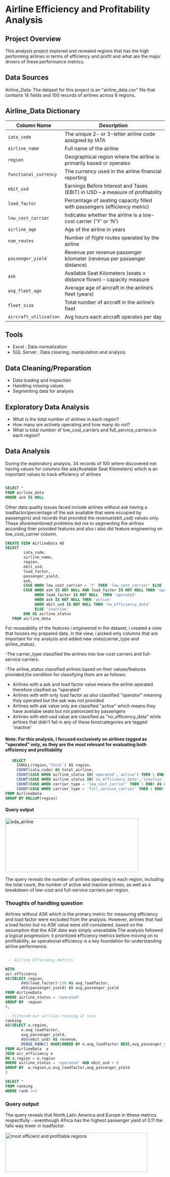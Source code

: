# Airline Efficiency and Profitability Analysis 


## Project Overview

This analysis project explored and revealed regions that has the high performing airlines in terms of efficiency and profit and what are the major drivers of these performance metrics.


## Data Sources
Airline_Data: The dataset for this project is an "airline_data.csv" file that contains 14 fields and 100 records of airlines across 6 regions.



## Airline_Data Dictionary

| Column Name            | Description                                                                 |
|------------------------|-----------------------------------------------------------------------------|
| `iata_code`            | The unique 2- or 3-letter airline code assigned by IATA                    |
| `airline_name`         | Full name of the airline                                                    |
| `region`               | Geographical region where the airline is primarily based or operates       |
| `functional_currency`  | The currency used in the airline financial reporting                        |
| `ebit_usd`             | Earnings Before Interest and Taxes (EBIT) in USD – a measure of profitability |
| `load_factor`          | Percentage of seating capacity filled with passengers (efficiency metric)  |
| `low_cost_carrier`     | Indicates whether the airline is a low-cost carrier ('Y' or 'N')           |
| `airline_age`          | Age of the airline in years                                                 |
| `num_routes`           | Number of flight routes operated by the airline                             |
| `passenger_yield`      | Revenue per revenue passenger kilometer (revenue per passenger distance)    |
| `ask`                  | Available Seat Kilometers (seats × distance flown) – capacity measure       |
| `avg_fleet_age`        | Average age of aircraft in the airline’s fleet (years)                      |
| `fleet_size`           | Total number of aircraft in the airline’s fleet                             |
| `aircraft_utilisation` | Avg hours each aircraft operates per day                                    |


## Tools
- Excel : Data normalization
- SQL Server : Data cleaning, manipulation and analysis


## Data Cleaning/Preparation
- Data loading and inspection
- Handling missing values
- Segmenting data for analysis


## Exploratory Data Analysis
- What is the total number of airlines in each region?
- How many are actively operating and how many do not?
- What is total number of low_cost_carriers and full_service_carriers in each region?


## Data Analysis

During the exploratory analysis, 34 records of 100 where discovered not having values for columns like ask(Available Seat Kilometers) which is an important values to track efficiency of airlines

```sql

SELECT *
FROM airline_data
WHERE ask IS NULL
```
Other data quality issues faced include airlines without ask having a loadfactor(percentage of the ask available that were occupied by passengers) and records that provided the revenue(ebit_usd) values only. These aforementioned problems led me to segmenting the airlines according thier provided features and also i also did feature engineering on low_cost_carrier column.


```sql
CREATE VIEW AirlineData AS
SELECT 
		iata_code,
		airline_name,
		region,
		ebit_usd,
		load_factor,
		passenger_yield,
		ask,
		CASE WHEN low_cost_carrier = 'Y' THEN 'low_cost_carrier' ELSE 'full_service_carrier' END AS carrier_type,
		CASE WHEN ask IS NOT NULL AND load_factor IS NOT NULL THEN 'operated'
			 WHEN load_factor IS NOT NULL  THEN 'operated'
			 WHEN ask IS NOT NULL THEN 'active'
			 WHEN ebit_usd IS NOT NULL THEN 'no_efficiency_data'
			 ELSE 'inactive'
		END AS airline_status
   FROM airline_data
```
For reuseability of the features i engineered in the dataset, i created a view that houses my prepared data. In the view,  i picked only columns that are important for my analysis and added new ones(carrier_type and airline_status). 

-The carrier_type classified the airlines into low-cost carriers and full-service carriers.

-The airline_status classified airlines based on their values/features provided,the condition for classifying them are as follows:
- Airlines with a ask and load factor value means the airline operated therefore clasified as "operated"
- Airlines with with only load factor as also classified "operator" meaning they operated but the ask was not provided
- Airlines with ask value only are classified "active" which means they have availabe seats but not patronized by passengers
- Airlines with ebit-usd value are classified as "no_efficiency_data"  while airlines that didn't fail in any of these bins/categories are tagged 'inactive'

#### Note: For this analysis, I focused exclusively on airlines tagged as "operated" only, as they are the most relevant for evaluating both efficiency and profitability


  ```sql
     SELECT 
	   ISNULL(region,'Total') AS region,
	   COUNT(iata_code) AS total_airline,
	   COUNT(CASE WHEN airline_status IN('operated','active') THEN 1 END) AS actives,
	   COUNT(CASE WHEN airline_status IN('no_efficiency_data','inactive') THEN 1 END) AS not_actives,
	   COUNT(CASE WHEN carrier_type = 'low_cost_carrier' THEN 1 END) AS n_LCC,
	   COUNT(CASE WHEN carrier_type = 'full_service_carrier' THEN 1 END) AS n_FSC
  FROM AirlineData
  GROUP BY ROLLUP(region)
   ```

#### Query output

<img width="420" height="170" alt="eda_airline" src="https://github.com/user-attachments/assets/72458b64-2dfb-430b-ba7d-a8e79b0893bb" />

The query reveals the number of airlines operating in each region, including the total count, the number of active and inactive airlines, as well as a breakdown of low-cost and full-service carriers per region.




### Thoughts of handling question

Airlines without ASK which is the primary metric for measuring efficiency and load factor were excluded from the analysis. However, airlines that had a load factor but no ASK value were still considered, based on the assumption that the ASK data was simply unavailable.The analysis followed a logical progression: it prioritized efficiency metrics before moving on to profitability, as operational efficiency is a key foundation for understanding airline performance.
```sql

 -- Airline Efficiency_metrics

WITH 
air_efficiency
AS(SELECT region,
	   AVG(load_factor)*100 AS avg_loadfactor,
	   AVG(passenger_yield) AS avg_passenger_yield
FROM AirlineData
WHERE airline_status = 'operated'
GROUP BY  region
),

---filtered out airlines running at loss
ranking
AS(SELECT a.region,
	   e.avg_loadfactor,
	   avg_passenger_yield,
	   AVG(ebit_usd) AS revenue,
	   DENSE_RANK() OVER(ORDER BY e.avg_loadfactor DESC,avg_passenger_yield DESC,AVG(ebit_usd) DESC) AS rank
FROM AirlineData  a
JOIN air_efficiency e
ON a.region = e.region
WHERE airline_status = 'operated' AND ebit_usd > 0
GROUP BY  a.region,e.avg_loadfactor,avg_passenger_yield
)

SELECT *
FROM ranking 
WHERE rank <=3

```

### Query output

The query reveals that North,Latin America and Europe in tthese metrics respectfully - eventhough Africa has the highest passenger yield of 0.11 the falls way lower in loadfactor.

<img width="449" height="123" alt="most efficient and profitable regions" src="https://github.com/user-attachments/assets/4627599c-3353-40d4-b000-54fc8878c15c" />
